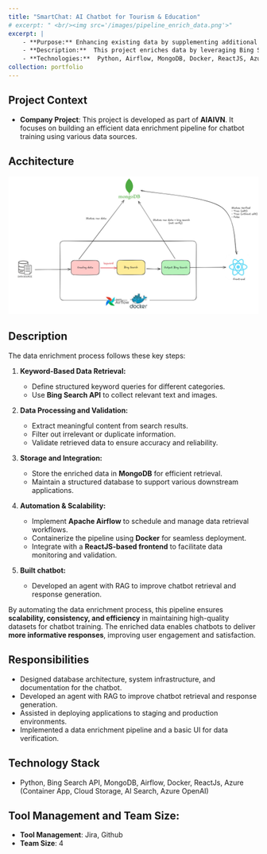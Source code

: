 ```yaml
---
title: "SmartChat: AI Chatbot for Tourism & Education"
# excerpt: " <br/><img src='/images/pipeline_enrich_data.png'>"
excerpt: |
    - **Purpose:** Enhancing existing data by supplementing additional information and images to improve chatbot training data for more accurate and informative responses.  
    - **Description:**  This project enriches data by leveraging Bing Search to fetch supplementary text and images based on category-specific keywords (e.g., landmark names, operating hours, etc.). Once the relevant content is retrieved, the output is stored in a database, ensuring efficient data management and seamless integration into subsequent processes.  
    - **Technologies:**  Python, Airflow, MongoDB, Docker, ReactJS, Azure (ContainerApp)
collection: portfolio
---
```



<!-- ## **Description**  
In many applications, chatbot performance heavily depends on the richness and accuracy of its training data. This project aims to **expand and refine** the dataset by leveraging **Bing Search** to fetch relevant text and images based on predefined **category-specific keywords** (e.g., landmark names, operating hours, historical significance, etc.).   -->
## **Project Context**
- **Company Project**: This project is developed as part of **AIAIVN**. It focuses on building an efficient data enrichment pipeline for chatbot training using various data sources.

## **Acchitecture**
<img src='/images/pipeline_enrich_data.png'>


## **Description** 

The data enrichment process follows these key steps:  

1. **Keyword-Based Data Retrieval:**  
   - Define structured keyword queries for different categories.  
   - Use **Bing Search API** to collect relevant text and images.  

2. **Data Processing and Validation:**  
   - Extract meaningful content from search results.  
   - Filter out irrelevant or duplicate information.  
   - Validate retrieved data to ensure accuracy and reliability.  

3. **Storage and Integration:**  
   - Store the enriched data in **MongoDB** for efficient retrieval.  
   - Maintain a structured database to support various downstream applications.  

4. **Automation & Scalability:**  
   - Implement **Apache Airflow** to schedule and manage data retrieval workflows.  
   - Containerize the pipeline using **Docker** for seamless deployment.  
   - Integrate with a **ReactJS-based frontend** to facilitate data monitoring and validation.  

5. **Built chatbot:**
   - Developed an agent with RAG to improve chatbot retrieval and response generation.


By automating the data enrichment process, this pipeline ensures **scalability, consistency, and efficiency** in maintaining high-quality datasets for chatbot training. The enriched data enables chatbots to deliver **more informative responses**, improving user engagement and satisfaction.  

## **Responsibilities**  

<!-- **Crawling Data**  
   - Collect data from various sources, including existing datasets and Bing Search API.  
   - Implement automated scripts to fetch text and images based on predefined keywords.  
   - Ensure efficient and scalable data retrieval mechanisms.  

**Cleaning Data**  
   - Preprocess the collected data by removing duplicates, irrelevant content, and noise.  
   - Standardize formats for consistency across different data sources.  
   - Validate extracted information to ensure accuracy and reliability.  

**Handling Data Enrichment**  
   - Integrate supplementary information into the existing dataset.   
   - Store the processed data in a well-organized **MongoDB** database.  

**Building a Basic UI**  
   - Develop a simple **ReactJS-based frontend** for data visualization and validation.   -->
- Designed database architecture, system infrastructure, and documentation for the chatbot.
- Developed an agent with RAG to improve chatbot retrieval and response generation.
- Assisted in deploying applications to staging and production environments.
- Implemented a data enrichment pipeline and a basic UI for data verification.


## **Technology Stack** 
<!-- - **Python** – Core language for data processing and API integration.  
- **Bing Search API** – Source for retrieving supplementary text and images.  
- **MongoDB** – Database for storing enriched data.  
- **Airflow** – Workflow automation and task scheduling.  
- **Docker** – Containerization for deployment flexibility.  
- **ReactJS** – Frontend for verifying data.  
- **Azure (ContainerApp)**: Platform for hosting containers.  -->
- Python, Bing Search API, MongoDB, Airflow, Docker, ReactJs, Azure (Container App, Cloud Storage, AI Search, Azure OpenAI)

 
## **Tool Management and Team Size**:
- **Tool Management**: Jira, Github
- **Team Size**: 4


